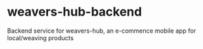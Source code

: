 # weavers-hub-backend
Backend service for weavers-hub, an e-commence mobile app for local/weaving products
